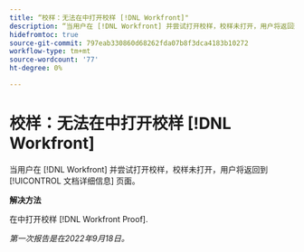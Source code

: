 ```yaml
---
title: “校样：无法在中打开校样 [!DNL Workfront]"
description: “当用户在 [!DNL Workfront] 并尝试打开校样，校样未打开，用户将返回到 [!UICONTROL 文档详细信息] 页面。”
hidefromtoc: true
source-git-commit: 797eab330860d68262fda07b8f3dca4183b10272
workflow-type: tm+mt
source-wordcount: '77'
ht-degree: 0%

---
```



# 校样：无法在中打开校样 [!DNL Workfront]

<!--This article is linked from the WF TOC and the WFP TOC-->

当用户在 [!DNL Workfront] 并尝试打开校样，校样未打开，用户将返回到 [!UICONTROL 文档详细信息] 页面。

**解决方法**

在中打开校样 [!DNL Workfront Proof].

_第一次报告是在2022年9月18日。_

